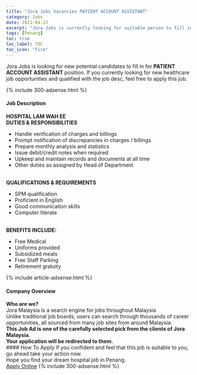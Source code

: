 ```yaml
---
title: "Jora Jobs Vacancies PATIENT ACCOUNT ASSISTANT" 
category: Jobs 
date: 2021-04-22 
excerpt: "Jora Jobs is currently looking for suitable person to fill in the PATIENT ACCOUNT ASSISTANT which positioned at Penang" 
tags: [Penang] 
toc: true 
toc_label: TOC 
toc_icon: "fire" 
--- 
```


<p>Jora Jobs is looking for new potential candidates to fill in for <b>PATIENT ACCOUNT ASSISTANT</b> position. If you currently looking for new healthcare job opportunities and qualified with the job desc, feel free to apply this job.
</p>{% include 300-adsense.html %} 
<div><div><h4>Job Description</h4></div><div><div><span><div><div><strong>HOSPITAL LAM WAH EE</strong></div><div><div><strong>DUTIES &amp; RESPONSIBILITIES</strong></div><ul><li>Handle verification of charges and billings</li><li>Prompt notification of discrepancies in charges / billings</li><li>Prepare monthly analysis and statistics</li><li>Issue debit/credit notes when required</li><li>Upkeep and maintain records and documents at all time</li><li>Other duties as assigned by Head of Department</li></ul><div><br><strong>QUALIFICATIONS &amp; REQUIREMENTS</strong></div><ul><li>SPM qualification</li><li>Proficient in English</li><li>Good communication skills</li><li>Computer literate&#160;</li></ul><div><br><strong>BENEFITS INCLUDE:</strong></div><ul><li>Free Medical</li><li>Uniforms provided</li><li>Subsidized meals</li><li>Free Staff Parking</li><li>Retirement gratuity</li></ul></div></div></span></div></div></div> 
{% include article-adsense.html %} 
<div><div><h4>Company Overview</h4></div><div><div><span><div><div>
<strong>Who are we?</strong></div>
<div>
	Jora Malaysia is a search engine for jobs throughout Malaysia.<br>
	Unlike traditional job boards, users can search through thousands of career opportunities, all sourced from many job sites from around Malaysia.&#160;</div>
<div>
<div>
<strong>This Job Ad is one of the carefully selected pick from the clients of Jora Malaysia.</strong></div>
<div>
<strong>Your application will be redirected to them.</strong></div>
</div></div></span></div></div></div> 
#### How To Apply 
If you confident and feel that this job is suitable to you, go ahead take your action now. <br/> 
Hope you find your dream hospital job in Penang. <br/> 
<a href="https://www.jobstreet.com.my/en/job/patient-account-assistant-4545460?jobId=jobstreet-my-job-4545460" class="btn btn--warning" target="_blank" rel="nofollow noopenner">Apply Online</a> 
{% include 300-adsense.html %} 